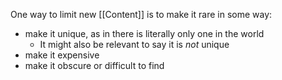 One way to limit new [[Content]] is to make it rare in some way:
- make it unique, as in there is literally only one in the world
	- It might also be relevant to say it is *not* unique
- make it expensive
- make it obscure or difficult to find